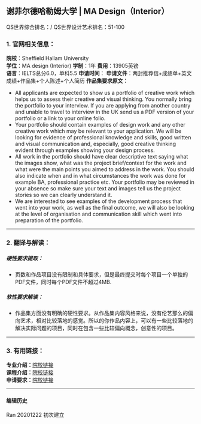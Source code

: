##  谢菲尔德哈勒姆大学 | MA Design（Interior）

QS世界综合排名：/
QS世界设计艺术排名：51-100

### 1. 官网相关信息：

**院校**：Sheffield Hallam University  
**学位**：MA design (Interior)
**学制**：1年
**费用**：13905英镑  
**语言**：IELTS总分6.0，单科5.5
**申请时间**：
**申请文件**：两封推荐信+成绩单+英文成绩+作品集+个人陈述+个人简历
**作品集要求原文：**  
- All applicants are expected to show us a portfolio of creative work which helps us to assess their creative and visual thinking. You normally bring the portfolio to your interview. If you are applying from another country and unable to travel to interview in the UK send us a PDF version of your portfolio or a link to your online folio.
- Your portfolio should contain examples of design work and any other creative work which may be relevant to your application. We will be looking for evidence of professional knowledge and skills, good written and visual communication and, especially, good creative thinking evident through examples showing your design process.
- All work in the portfolio should have clear descriptive text saying what the images show, what was the project brief/context for the work and what were the main points you aimed to address in the work. You should also indicate when and in what circumstances the work was done for example BA, professional practice etc. Your portfolio may be reviewed in your absence so make sure your text and images tell us the project stories so we can clearly understand it.
- We are interested to see examples of the development process that went into your work, as well as the final outcome, we will also be looking at the level of organisation and communication skill which went into preparation of the portfolio.





---


### 2. 翻译与解读：

##### 硬性要求提取：
- 页数和作品项目没有限制和具体要求，但是最终提交时每个项目一个单独的PDF文件，同时每个PDF文件不超过4MB.


##### 软性要求解读：
- 作品集方面没有明确的硬性要求。从作品集内容风格来说，没有伦艺那么的偏向艺术，相对比较落地的感觉。所以的你作品内容上，可以有一些比较落地的解决实际问题的项目，同时在包含一些比较偏向概念，创意性的项目。

---


### 3. 有用链接：

**专业介绍：**[院校链接](https://www.shu.ac.uk/courses/art-and-design/ma-design-interior/full-time)  
**课程介绍：**[院校链接](https://www.shu.ac.uk/courses/art-and-design/ma-design-interior/full-time)  
**申请要求：**[院校链接](https://www.shu.ac.uk/courses/art-and-design/ma-design-interior/full-time)         



---


#### 编辑历史

Ran 20201222 初次建立
